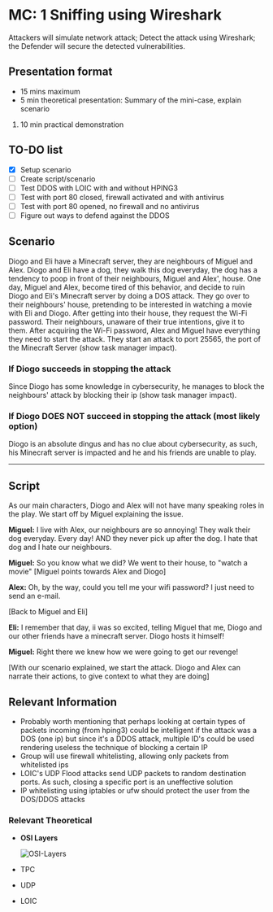 # MC: 1 Sniffing using Wireshark

Attackers will simulate network attack; Detect the attack using Wireshark; the Defender will secure the detected vulnerabilities.

## Presentation format

- 15 mins maximum
- 5 min theoretical presentation: Summary of the mini-case, explain scenario

1. 10 min practical demonstration

## TO-DO list

- [x] Setup scenario
- [ ] Create script/scenario
- [ ] Test DDOS with LOIC with and without HPING3
- [ ] Test with port 80 closed, firewall activated and with antivirus
- [ ] Test with port 80 opened, no firewall and no antivirus
- [ ] Figure out ways to defend against the DDOS

## Scenario

Diogo and Eli have a Minecraft server, they are neighbours of Miguel and Alex.
Diogo and Eli have a dog, they walk this dog everyday, the dog has a tendency to poop in front of their neighbours, Miguel and Alex', house. One day, Miguel and Alex, become tired of this behavior, and decide to ruin Diogo and Eli's Minecraft server by doing a DOS attack. They go over to their neighbours' house, pretending to be interested in watching a movie with Eli and Diogo. After getting into their house, they request the Wi-Fi password. Their neighbours, unaware of their true intentions, give it to them. After acquiring the Wi-Fi password, Alex and Miguel have everything they need to start the attack. They start an attack to port 25565, the port of the Minecraft Server (show task manager impact).

### If Diogo succeeds in stopping the attack

Since Diogo has some knowledge in cybersecurity, he manages to block the neighbours' attack by blocking their ip (show task manager impact).

### If Diogo DOES NOT succeed in stopping the attack (most likely option)

Diogo is an absolute dingus and has no clue about cybersecurity, as such, his Minecraft server is impacted and he and his friends are unable to play.

---

## Script

As our main characters, Diogo and Alex will not have many speaking roles in the play.
We start off by Miguel explaining the issue.

**Miguel:** I live with Alex, our neighbours are so annoying! They walk their dog everyday. Every day! AND they never pick up after the dog. I hate that dog and I hate our neighbours.

**Miguel:** So you know what we did? We went to their house, to "watch a movie" [Miguel points towards Alex and Diogo]

**Alex:** Oh, by the way, could you tell me your wifi password? I just need to send an e-mail.

[Back to Miguel and Eli]

**Eli:** I remember that day, ii was so excited, telling Miguel that me, Diogo and our other friends have a minecraft server. Diogo hosts it himself!

**Miguel:** Right there we knew how we were going to get our revenge!

[With our scenario explained, we start the attack. Diogo and Alex can narrate their actions, to give context to what they are doing]

## Relevant Information

- Probably worth mentioning that perhaps looking at certain types of packets incoming (from hping3) could be intelligent if the attack was a DOS (one ip) but since it's a DDOS attack, multiple ID's could be used rendering useless the technique of blocking a certain IP
- Group will use firewall whitelisting, allowing only packets from whitelisted ips
- LOIC's UDP Flood attacks send UDP packets to random destination ports. As such, closing a specific port is an uneffective solution
- IP whitelisting using iptables or ufw should protect the user from the DOS/DDOS attacks

### Relevant Theoretical

- **OSI Layers**

  ![OSI-Layers](/assets/OSI-7-layers.jpg)
- TPC
- UDP
- LOIC
